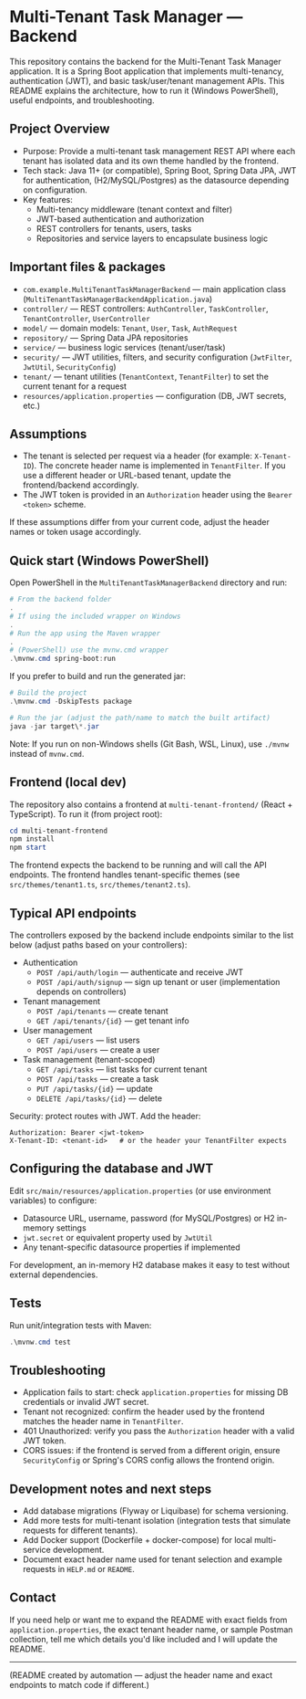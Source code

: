 # Multi-Tenant Task Manager — Backend

This repository contains the backend for the Multi-Tenant Task Manager application. It is a Spring Boot application that implements multi-tenancy, authentication (JWT), and basic task/user/tenant management APIs. This README explains the architecture, how to run it (Windows PowerShell), useful endpoints, and troubleshooting.

## Project Overview

- Purpose: Provide a multi-tenant task management REST API where each tenant has isolated data and its own theme handled by the frontend.
- Tech stack: Java 11+ (or compatible), Spring Boot, Spring Data JPA, JWT for authentication, (H2/MySQL/Postgres) as the datasource depending on configuration.
- Key features:
  - Multi-tenancy middleware (tenant context and filter)
  - JWT-based authentication and authorization
  - REST controllers for tenants, users, tasks
  - Repositories and service layers to encapsulate business logic

## Important files & packages

- `com.example.MultiTenantTaskManagerBackend` — main application class (`MultiTenantTaskManagerBackendApplication.java`)
- `controller/` — REST controllers: `AuthController`, `TaskController`, `TenantController`, `UserController`
- `model/` — domain models: `Tenant`, `User`, `Task`, `AuthRequest`
- `repository/` — Spring Data JPA repositories
- `service/` — business logic services (tenant/user/task)
- `security/` — JWT utilities, filters, and security configuration (`JwtFilter`, `JwtUtil`, `SecurityConfig`)
- `tenant/` — tenant utilities (`TenantContext`, `TenantFilter`) to set the current tenant for a request
- `resources/application.properties` — configuration (DB, JWT secrets, etc.)

## Assumptions

- The tenant is selected per request via a header (for example: `X-Tenant-ID`). The concrete header name is implemented in `TenantFilter`. If you use a different header or URL-based tenant, update the frontend/backend accordingly.
- The JWT token is provided in an `Authorization` header using the `Bearer <token>` scheme.

If these assumptions differ from your current code, adjust the header names or token usage accordingly.

## Quick start (Windows PowerShell)

Open PowerShell in the `MultiTenantTaskManagerBackend` directory and run:

```powershell
# From the backend folder
.
# If using the included wrapper on Windows
.
# Run the app using the Maven wrapper
.
# (PowerShell) use the mvnw.cmd wrapper
.\mvnw.cmd spring-boot:run
```

If you prefer to build and run the generated jar:

```powershell
# Build the project
.\mvnw.cmd -DskipTests package

# Run the jar (adjust the path/name to match the built artifact)
java -jar target\*.jar
```

Note: If you run on non-Windows shells (Git Bash, WSL, Linux), use `./mvnw` instead of `mvnw.cmd`.

## Frontend (local dev)

The repository also contains a frontend at `multi-tenant-frontend/` (React + TypeScript). To run it (from project root):

```powershell
cd multi-tenant-frontend
npm install
npm start
```

The frontend expects the backend to be running and will call the API endpoints. The frontend handles tenant-specific themes (see `src/themes/tenant1.ts`, `src/themes/tenant2.ts`).

## Typical API endpoints

The controllers exposed by the backend include endpoints similar to the list below (adjust paths based on your controllers):

- Authentication
  - `POST /api/auth/login` — authenticate and receive JWT
  - `POST /api/auth/signup` — sign up tenant or user (implementation depends on controllers)
- Tenant management
  - `POST /api/tenants` — create tenant
  - `GET /api/tenants/{id}` — get tenant info
- User management
  - `GET /api/users` — list users
  - `POST /api/users` — create a user
- Task management (tenant-scoped)
  - `GET /api/tasks` — list tasks for current tenant
  - `POST /api/tasks` — create a task
  - `PUT /api/tasks/{id}` — update
  - `DELETE /api/tasks/{id}` — delete

Security: protect routes with JWT. Add the header:

```
Authorization: Bearer <jwt-token>
X-Tenant-ID: <tenant-id>   # or the header your TenantFilter expects
```

## Configuring the database and JWT

Edit `src/main/resources/application.properties` (or use environment variables) to configure:

- Datasource URL, username, password (for MySQL/Postgres) or H2 in-memory settings
- `jwt.secret` or equivalent property used by `JwtUtil`
- Any tenant-specific datasource properties if implemented

For development, an in-memory H2 database makes it easy to test without external dependencies.

## Tests

Run unit/integration tests with Maven:

```powershell
.\mvnw.cmd test
```

## Troubleshooting

- Application fails to start: check `application.properties` for missing DB credentials or invalid JWT secret.
- Tenant not recognized: confirm the header used by the frontend matches the header name in `TenantFilter`.
- 401 Unauthorized: verify you pass the `Authorization` header with a valid JWT token.
- CORS issues: if the frontend is served from a different origin, ensure `SecurityConfig` or Spring's CORS config allows the frontend origin.

## Development notes and next steps

- Add database migrations (Flyway or Liquibase) for schema versioning.
- Add more tests for multi-tenant isolation (integration tests that simulate requests for different tenants).
- Add Docker support (Dockerfile + docker-compose) for local multi-service development.
- Document exact header name used for tenant selection and example requests in `HELP.md` or `README`.

## Contact

If you need help or want me to expand the README with exact fields from `application.properties`, the exact tenant header name, or sample Postman collection, tell me which details you'd like included and I will update the README.

---

(README created by automation — adjust the header name and exact endpoints to match code if different.)
